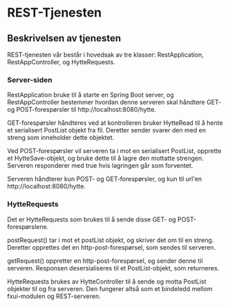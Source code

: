 
# REST-Tjenesten

## Beskrivelsen av tjenesten

REST-tjenesten vår består i hovedsak av tre klasser: RestApplication, RestAppController, og HytteRequests. 

### Server-siden
RestApplication bruke til å starte en Spring Boot server, og RestAppController bestemmer hvordan denne serveren skal håndtere GET- og POST-forespørsler til http://localhost:8080/hytte.

GET-forespørsler håndteres ved at kontrolleren bruker HytteRead til å hente et serialisert PostList objekt fra fil. 
Deretter sender svarer den med en streng som inneholder dette objektet.

Ved POST-forespørsler vil serveren ta i mot en serialisert PostList, opprette et HytteSave-objekt, og bruke dette til å lagre den mottatte strengen.
Serveren responderer med true hvis lagringen går som forventet.

Serveren håndterer kun POST- og GET-forespørsler, og kun til url'en http://localhost:8080/hytte. 

### HytteRequests
Det er HytteRequests som brukes til å sende disse GET- og POST-forespørslene. 

postRequest() tar i mot et postList objekt, og skriver det om til en streng. Deretter opprettes det en http-post-forespørsel, som sendes til serveren. 

getRequest() oppretter en http-post-forespørsel, og sender denne til serveren. Responsen desersialiseres til et PostList-objekt, som returneres.

HytteRequests brukes av HytteController til å sende og motta PostList objekter til og fra serveren. Den fungerer altså som et bindeledd mellom fxui-modulen og REST-serveren.